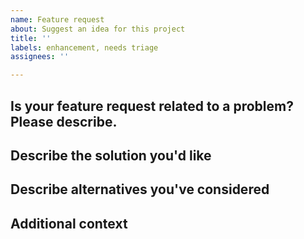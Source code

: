 ```yaml
---
name: Feature request
about: Suggest an idea for this project
title: ''
labels: enhancement, needs triage
assignees: ''

---
```


## **Is your feature request related to a problem? Please describe.**
<!-- A clear and concise description of what the problem is. Ex. I'm always frustrated when [...] -->

## **Describe the solution you'd like**
<!-- A clear and concise description of what you want to happen. -->

## **Describe alternatives you've considered**
<!-- A clear and concise description of any alternative solutions or features you've considered. -->

## **Additional context**
<!-- Add any other context or screenshots about the feature request here. -->
